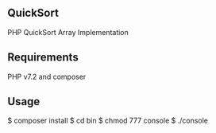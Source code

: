 ## QuickSort
PHP QuickSort Array Implementation

## Requirements
PHP v7.2 and composer

## Usage
$ composer install
$ cd bin
$ chmod 777 console
$ ./console